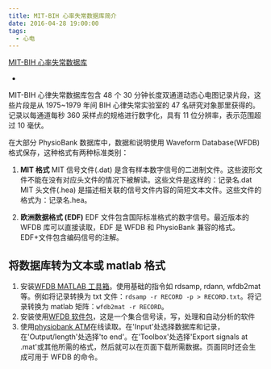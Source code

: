 ```yaml
---
title: MIT-BIH 心率失常数据库简介
date: 2016-04-28 19:00:00
tags:
  - 心电
---
```


[MIT-BIH 心率失常数据库](http://www.physionet.org/physiobank/database/mitdb/)

- <!--more-->

MIT-BIH 心律失常数据库包含 48 个 30 分钟长度双通道动态心电图记录片段，这些片段是从 1975~1979 年间 BIH 心律失常实验室的 47 名研究对象那里获得的。记录以每通道每秒 360 采样点的规格进行数字化，具有 11 位分辨率，表示范围超过 10 毫伏。

在大部分 PhysioBank 数据库中，数据和说明使用 Waveform Database(WFDB)格式保存，这种格式有两种标准类别：

1. **MIT 格式** MIT 信号文件(.dat) 是含有样本数字信号的二进制文件。这些波形文件不能在没有对应头文件的情况下被解读。这些文件是这样的：记录名.dat
   MIT 头文件(.hea) 是描述相关联的信号文件内容的简短文本文件。这些文件的格式为：记录名.hea。

2. **欧洲数据格式 (EDF)** EDF 文件包含国际标准格式的数字信号。最近版本的 WFDB 库可以直接读取，EDF 是 WFDB 和 PhysioBank 兼容的格式。
   EDF+文件包含编码信号的注解。

## 将数据库转为文本或 matlab 格式

1. 安装[WFDB MATLAB 工具箱](http://physionet.org/physiotools/matlab/wfdb-app-matlab/)。使用基础的指令如 rdsamp, rdann, wfdb2mat 等。例如将记录转换为 txt 文件：`rdsamp -r RECORD -p > RECORD.txt`。将记录转换为 matlab 矩阵：`wfdb2mat -r RECORD`。
2. 安装使用[WFDB 软件包](http://physionet.org/physiotools/wfdb.shtml)，这是一个集合信号读，写，处理和自动分析的软件
3. 使用[physiobank ATM](http://physionet.org/cgi-bin/atm/ATM)在线读取。在'Input'处选择数据库和记录，在'Output/length'处选择'to end'。在'Toolbox'处选择'Export signals at .mat'或其他所需的格式，然后就可以在页面下载所需数据。页面同时还会生成可用于 WFDB 的命令。
